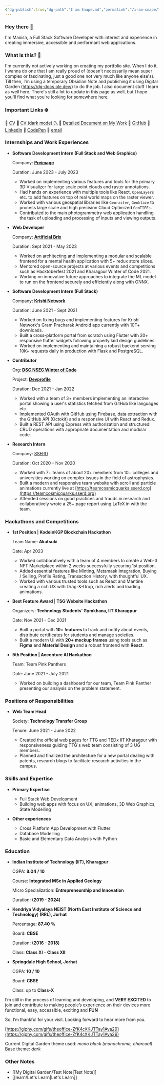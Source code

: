 ```yaml
---
{"dg-publish":true,"dg-path":"I am Snape.md","permalink":"/i-am-snape/","tags":["gardenEntry"],"noteIcon":""}
---
```


### Hey there 👋

I'm Manish, a Full Stack Software Developer with interest and experience in creating immersive, accessible and performant web applications.

### What is this? 📑

I'm currently not actively working on creating my portfolio site. When I do it, I wanna do one that I am really proud of (doesn't necessarily mean super complex or fascinating, just a good one not very much like anyone else's). Till then, I'm using a temporary Obsidian Note and publishing it using Digital Garden (https://dg-docs.ole.dev/) to do the job. I also document stuff I learn as well here. There's still a lot to update in this page as well, but I hope you'll find what you're looking for somewhere here.

### Important Links ❄️

🔗 [CV](https://drive.google.com/file/d/11pC-yEuTA56UvfQcg3o6SSnLarQ46YW7/view?usp=sharing)
🔗 [CV (dark mode) 🌜](https://drive.google.com/file/d/11q0ZT2ODi9RLnK_W7HN0HpStG-ywvtJg/view?usp=sharing)
🔗 [Detailed Document on My Work](https://docs.google.com/document/d/1W7ckEzZmQL3jyVh3kgdEV_4P3iku-EIYAGGl2Nj6FSs/edit?usp=sharing)
🔗 [GitHub](https://github.com/the-halfbloodprince)
🔗 [LinkedIn](https://www.linkedin.com/in/manishkumardas3581321/)
🔗 [CodePen](https://codepen.io/the-halfbloodprince)
🔗 [email](mailto:ammanishkumardas@gmail.com)

### Internships and Work Experiences

- **Software Development Intern (Full Stack and Web Graphics)**
    
    Company: [**Preimage**](https://www.linkedin.com/company/preimage/)
    
    Duration: June 2023 - July 2023
    
    - Worked on implementing various features and tools for the primary 3D Visualizer for large scale point clouds and raster annotations.
    - Had hands on experience with multiple tools like React, `OpenLayers` etc. to add features on top of real world maps on the raster viewer.
    - Worked with various geospatial libraries like `Georaster`, `Geoblaze` to process large scale and high precision Cloud Optimized `GeoTIFFs`.
    - Contributed to the main photogrammetry web application handling the task of uploading and processing of inputs and viewing outputs.
- **Web Developer**
    
    Company: [**Artificial Brix**](https://www.linkedin.com/company/artificial-brix/?originalSubdomain=in)
    
    Duration: Sept 2021 - May 2023
    
    - Worked on architecting and implementing a modular and scalable frontend for a mental health application with 5+ redux store slices.
    - Mentored open-source projects at various events and competitions such as Hacktoberfest 2021 and Kharagpur Winter of Code 2021.
    - Working on innovative future approaches to integrate the ML model to run on the frontend securely and efficiently along with ONNX.
- **Software Development Intern (Full Stack)**
    
    Company: [**Krishi Network**](https://www.linkedin.com/company/krishi-network/?originalSubdomain=in)
    
    Duration: June 2021 - Sept 2021
    
    - Worked on fixing bugs and implementing features for Krishi Network's Gram Pracharak Android app currently with 10T+ downloads.
    - Built a cross-platform portal from scratch using Flutter with 20+ responsive flutter widgets following properly laid design guidelines.
    - Worked on implementing and maintaining a robust backend serving 10K+ requests daily in production with Flask and PostgreSQL.
- **Contributor**
    
    Org: [**DSC NSEC Winter of Code**](https://winterofcode.com/)
    
    Project: [**Devprofile**](https://github.com/dscnsec/devprofile/tree/master)
    
    Duration: Dec 2021 - Jan 2022
    
    - Worked with a team of 3+ members implementing an interactive portal showing a user's statistics fetched from GitHub like languages etc.
    - Implemented OAuth with GitHub using Firebase, data extraction with the GitHub API (Octokit) and a responsive UI with React and Redux.
    - Built a REST API using Express with authorization and structured CRUD operations with appropriate documentation and modular code.
- **Research Intern**
    
    Company: [SSERD](https://www.linkedin.com/company/sserd/)
    
    Duration: Oct 2020 - Nov 2020
    
    - Worked with 7+ teams of about 20+ members from 10+ colleges and universities working on complex issues in the field of astrophysics.
    - Built a modern and responsive team website with scroll and particle animations currently live at [](https://teamcosmicquarks.sserd.org/)[https://teamcosmicquarks.sserd.org](https://teamcosmicquarks.sserd.org)
    - Attended sessions on good practices and frauds in research and collaboratively wrote a 25+ page report using LaTeX in with the team.

### Hackathons and Competitions

- **1st Position | KodeinKGP Blockchain Hackathon**
    
    Team Name: **Akatsuki**
    
    Date: Apr 2023
    
    - Worked collaboratively with a team of 4 members to create a Web-3 NFT Marketplace within 2 weeks successfully securing 1st position.
    - Added essential features like Minting, Metamask Integration, Buying / Selling, Profile Rating, Transaction History, with thoughtful UX.
    - Worked with various trusted tools such as React and Mantine creating a rich UX with Drag-&-Drop, rich alerts and loading animations.
- **Best Feature Award | TSG Website Hackathon**
    
    Organizers: **Technology Students’ Gymkhana, IIT Kharagpur**
    
    Date: Nov 2021 - Dec 2021
    
    - Built a portal with **10+ features** to track and notify about events, distribute certificates for students and manage societies.
    - Built a modern UI with **20+ mockup frames** using tools such as **Figma** and **Material Design** and a robust frontend with **React**.
- **5th Position | Accenture AI Hackathon**
    
    Team: Team Pink Panthers
    
    Date: June 2021 - July 2021
    
    - Worked on building a dashboard for our team, Team Pink Panther presenting our analysis on the problem statement.

### Positions of Responsibilities

- **Web Team Head**
    
    Society: **Technology Transfer Group**
    
    Tenure: June 2021 - June 2022
    
    - Created the official web pages for TTG and TEDx IIT Kharagpur with responsiveness guiding TTG's web team consisting of 3 UG members.
    - Planned and finalized the architecture for a new portal dealing with patents, research blogs to facilitate research activities in the campus.

### Skills and Expertise

- **Primary Expertise**
    - Full Stack Web Development
    - Building web apps with focus on UX, animations, 3D Web Graphics, State Modelling
    
- **Other experiences**
    - Cross Platform App Development with Flutter
    - Database Modelling
    - Basic and Elementary Data Analysis with Python

### Education

- **Indian Institute of Technology (IIT), Kharagpur**
    
    CGPA: **8.04 / 10**
    
    Course: **Integrated MSc in Applied Geology**
    
    Micro Specialization: **Entrepreneurship and Innovation**
    
    Duration: **(2019 - 2024)**
    
- **Kendriya Vidyalaya NEIST (North East Institute of Science and Technology) (RRL), Jorhat**
    
    Percentage: **87.40 %**
    
    Board: **CBSE**
    
    Duration: **(2016 - 2018)**
    
    Class: **Class XI** - **Class XII**
    
- **Springdale High School, Jorhat**
    
    CGPA: **10 / 10**
    
    Board: **CBSE**
    
    Class: up to **Class-X**

I’m still in the process of learning and developing, and **VERY EXCITED** to join and contribute to making people’s experience on their devices more functional, easy, accessible, exciting and **FUN**

So, I’m thankful for your visit. Looking forward to hear more from you.

[https://giphy.com/gifs/theoffice-ZfK4cXKJTTay1Ava29](https://giphy.com/gifs/theoffice-ZfK4cXKJTTay1Ava29)

Current Digital Garden theme used: _mono black (monochrome, charcoal)_
Base theme: _dark_
### Other Notes
- [[My Digital Garden/Test Note\|Test Note]]
- [[learn/Let's Learn\|Let's Learn]]